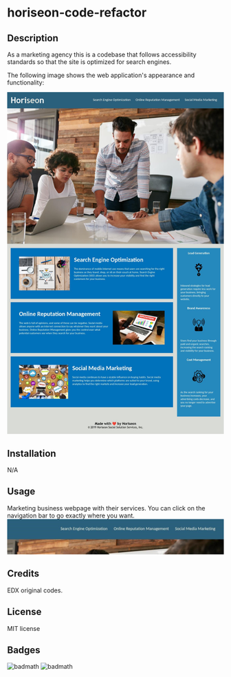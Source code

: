 # horiseon-code-refactor

## Description

As a marketing agency this is a codebase that follows accessibility standards so that the site is optimized for search engines.

The following image shows the web application's appearance and functionality:

![The Horiseon webpage includes a navigation bar, a header image, and cards with text and images at the bottom of the page.](https://github.com/AndyFt/horiseon-code-refactor/blob/main/assets/images/andyft-github-io-horiseon-code-refactor-.jpg)

## Installation

N/A

## Usage

Marketing business webpage with their services. You can click on the navigation bar to go exactly where you want. ![navigation bar](https://github.com/AndyFt/horiseon-code-refactor/blob/main/assets/images/navigation-bar.jpg)

## Credits

EDX original codes.

## License

MIT license

## Badges
![badmath](https://img.shields.io/badge/HTML-65.3-blue)
![badmath](https://img.shields.io/badge/CSS-34.7-orange)
